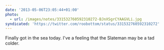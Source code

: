 ```yaml
---
date: '2013-05-06T23:05:44+01:00'
photo:
  - url: /images/notes/331532760592310272-BJnXSgrCYAAGVLi.jpg
syndicated: 'https://twitter.com/roobottom/status/331532760592310272'
---
```

Finally got in the sea today. I've a feeling that the Slateman may be a tad colder. 
